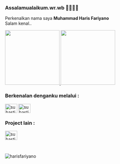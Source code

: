 ### Assalamualaikum.wr.wb 🙏🏻🙏🏻

Perkenalkan nama saya **Muhammad Haris Fariyano** <br>
Salam kenal..

<p align="left">
<a href="https://github.com/rizkyikhval">
  <img height="180em" src="https://github-readme-stats-eight-theta.vercel.app/api?username=harisfariyano&show_icons=true&theme=algolia&include_all_commits=true&count_private=true"/>
  <img height="180em" src="https://github-readme-stats-eight-theta.vercel.app/api/top-langs/?username=harisfariyano&layout=compact&langs_count=8&theme=algolia"/>
</a>
</p>

<h3 align="left">Berkenalan denganku melalui :</h3>
<p align="left">
  <a href="https://www.linkedin.com/in/muhammad-rizky-ikhval" target="blank"><img align="center" src="https://raw.githubusercontent.com/rahuldkjain/github-profile-readme-generator/master/src/images/icons/Social/linked-in-alt.svg" alt="subastiansk" height="30" width="40" /></a>
  <a href="https://www.instagram.com/rizky__val/" target="blank"><img align="center" src="https://raw.githubusercontent.com/rahuldkjain/github-profile-readme-generator/master/src/images/icons/Social/instagram.svg" alt="subastiansk" height="30" width="40" /></a>
</p>

<h3 align="left">Project lain :</h3>
<p align="left">
  <a href="https://httpsrizkyikhvaltipoltektegal.wordpress.com" target="blank"><img align="center" src="https://raw.githubusercontent.com/rahuldkjain/github-profile-readme-generator/master/src/images/icons/Social/wordpress.svg" alt="subastiansk" height="30" width="40" /></a>
 
</p>

<br>

<p><img align="center" src="https://github-readme-streak-stats.herokuapp.com/?user=harisfariyano&" alt="harisfariyano" /></p>
